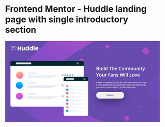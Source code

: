 # Frontend Mentor - Huddle landing page with single introductory section

![Design preview for the Huddle landing page with single introductory section](Final.JPG)
